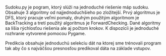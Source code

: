 

Sudoku.py je pogram, ktorý slúži na jednoduché riešenie máp sudoku. Obsahuje 3 algoritmy od najjednoduchšieho po zložitejší. Prvý algoritmus je DFS, ktorý pracuje veľmi pomaly, druhým použitým algoritmom je BackTracking a tretí použitý algoritmus je ForwardChecking. Dané algoritmy sa líšia rýchlosťou riešenia ale aj počtom krokov. K dispozícíi je jednoduché rozhranie vytvorené pomocou Pygame.

Predikcia obsahuje jednoduchú selekciu dát na ktorej sme trénovali program tak aby čo s najväčšou presnosťou predikoval dáta na základe vstupov.
